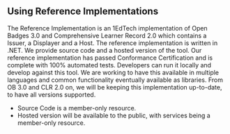 ## Using Reference Implementations

The Reference Implementation is an 1EdTech implementation of Open Badges 3.0
and Comprehensive Learner Record 2.0 which contains a Issuer, a Displayer and
a Host. The reference implementation is written in .NET. We provide source code
and a hosted version of the tool. Our reference implementation has passed
Conformance Certification and is complete with 100% automated tests. Developers
can run it locally and develop against this tool. We are working to have this
available in multiple languages and common functionality eventually available
as libraries. From OB 3.0 and CLR 2.0 on, we will be keeping this implementation
up-to-date, to have all versions supported.

- Source Code is a member-only resource.
- Hosted version will be available to the public, with services being a
member-only resource.